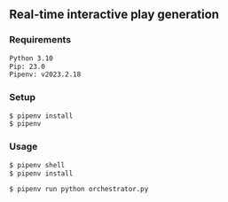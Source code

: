 ## Real-time interactive play generation

### Requirements 

```bash
Python 3.10
Pip: 23.0
Pipenv: v2023.2.18
```


### Setup

```bash
$ pipenv install
$ pipenv
```

### Usage

```bash
$ pipenv shell
$ pipenv install

$ pipenv run python orchestrator.py
```
